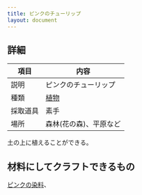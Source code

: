 ```yaml
---
title: ピンクのチューリップ
layout: document
---
```

## 詳細

|項目|内容|
|---|---|
|説明|ピンクのチューリップ|
|種類|[植物](植物)|
|採取道具|素手|
|場所|森林(花の森)、平原など|

土の上に植えることができる。

## 材料にしてクラフトできるもの

[ピンクの染料](ピンクの染料)、
